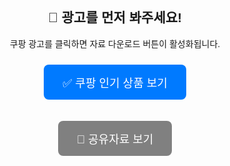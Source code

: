 <!DOCTYPE html>
<html lang="ko">
<head>
  <meta charset="UTF-8">
  <title>광고 시청 후 자료 보기</title>
  <style>
    body {
      font-family: sans-serif;
      text-align: center;
      padding-top: 80px;
    }
    .btn {
      padding: 15px 30px;
      font-size: 18px;
      border: none;
      border-radius: 8px;
      cursor: pointer;
      margin: 10px;
    }
    .ad-button {
      background-color: #007aff;
      color: white;
    }
    .go-button {
      background-color: gray;
      color: white;
    }
    .go-button.active {
      background-color: #28a745;
    }
  </style>
</head>
<body>

  <h2>📢 광고를 먼저 봐주세요!</h2>
  <p>쿠팡 광고를 클릭하면 자료 다운로드 버튼이 활성화됩니다.</p>

  <!-- 쿠팡 광고 버튼 -->
  <button class="btn ad-button" onclick="handleAdClick()">✅ 쿠팡 인기 상품 보기</button>

  <!-- 구글 스프레드시트로 이동 버튼 (처음엔 비활성화) -->
  <button id="goBtn" class="btn go-button" disabled>📄 공유자료 보기</button>

  <script>
    function handleAdClick() {
      // 쿠팡 링크 새 탭으로 열기
      window.open("https://link.coupang.com/a/cGEo5A", "_blank");

      // 공유자료 버튼 활성화
      const goBtn = document.getElementById("goBtn");
      goBtn.disabled = false;
      goBtn.classList.add("active");

      // 클릭 시 구글 스프레드시트로 이동
      goBtn.onclick = function () {
        window.location.href = "https://docs.google.com/spreadsheets/d/1EDxD1niXvsFSjYyW4C6APLPkXdcU1AHlGocSAJhlhtE/edit?gid=1524951763#gid=1524951763";
      };
    }
  </script>

</body>
</html>
